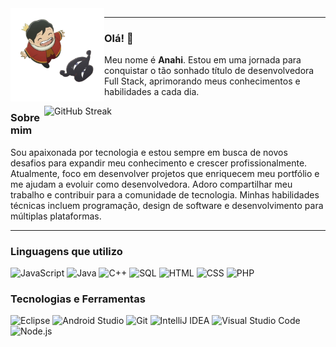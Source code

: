 <img width="150" align="left" src="https://raw.githubusercontent.com/AnahiMamani/myimages/master/king.png">
<hr>

### Olá! 👋
Meu nome é **Anahi**. Estou em uma jornada para conquistar o tão sonhado título de desenvolvedora Full Stack, aprimorando meus conhecimentos e habilidades a cada dia.

<a href="https://git.io/streak-stats"><img width="450" align="right" src="https://streak-stats.demolab.com?user=AnahiMamani&theme=dark" alt="GitHub Streak" /></a>

### Sobre mim

Sou apaixonada por tecnologia e estou sempre em busca de novos desafios para expandir meu conhecimento e crescer profissionalmente. Atualmente, foco em desenvolver projetos que enriquecem meu portfólio e me ajudam a evoluir como desenvolvedora. Adoro compartilhar meu trabalho e contribuir para a comunidade de tecnologia. Minhas habilidades técnicas incluem programação, design de software e desenvolvimento para múltiplas plataformas.

<hr>

### Linguagens que utilizo

![JavaScript](https://img.shields.io/badge/-JavaScript-000?&logo=JavaScript)
![Java](https://img.shields.io/badge/-Java-000?&logo=Java&logoColor=007396)
![C++](https://img.shields.io/badge/-C++-000?&logo=c%2b%2b&logoColor=00599C)
![SQL](https://img.shields.io/badge/-SQL-000?&logo=MySQL)
![HTML](https://img.shields.io/badge/-HTML-000?&logo=html5)
![CSS](https://img.shields.io/badge/-CSS-000?&logo=css3)
![PHP](https://img.shields.io/badge/-PHP-000?&logo=php)

### Tecnologias e Ferramentas

![Eclipse](https://img.shields.io/badge/-Eclipse-000?&logo=eclipseide)
![Android Studio](https://img.shields.io/badge/-Android%20Studio-000?&logo=androidstudio)
![Git](https://img.shields.io/badge/Git-000?&logo=git)
![IntelliJ IDEA](https://img.shields.io/badge/IntelliJ%20IDEA-000?&logo=intellijidea)
![Visual Studio Code](https://img.shields.io/badge/Visual%20Studio%20Code-000?&logo=visualstudiocode)
![Node.js](https://img.shields.io/badge/-Node.js-000?&logo=node.js)
